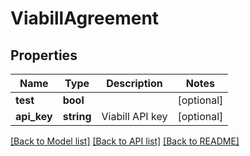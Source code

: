 # ViabillAgreement

## Properties
Name | Type | Description | Notes
------------ | ------------- | ------------- | -------------
**test** | **bool** |  | [optional] 
**api_key** | **string** | Viabill API key | [optional] 

[[Back to Model list]](../../README.md#documentation-for-models) [[Back to API list]](../../README.md#documentation-for-api-endpoints) [[Back to README]](../../README.md)

